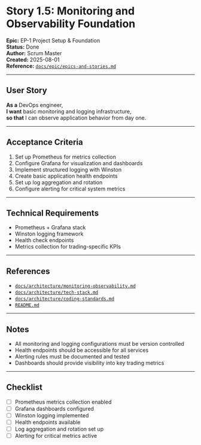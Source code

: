 # Story 1.5: Monitoring and Observability Foundation

**Epic:** EP-1 Project Setup & Foundation  
**Status:** Done  
**Author:** Scrum Master  
**Created:** 2025-08-01  
**Reference:** [`docs/epic/epics-and-stories.md`](../epic/epics-and-stories.md:122)

---

## User Story

**As a** DevOps engineer,  
**I want** basic monitoring and logging infrastructure,  
**so that** I can observe application behavior from day one.

---

## Acceptance Criteria

1. Set up Prometheus for metrics collection
2. Configure Grafana for visualization and dashboards
3. Implement structured logging with Winston
4. Create basic application health endpoints
5. Set up log aggregation and rotation
6. Configure alerting for critical system metrics

---

## Technical Requirements

- Prometheus + Grafana stack
- Winston logging framework
- Health check endpoints
- Metrics collection for trading-specific KPIs

---

## References

- [`docs/architecture/monitoring-observability.md`](../architecture/monitoring-observability.md)
- [`docs/architecture/tech-stack.md`](../architecture/tech-stack.md)
- [`docs/architecture/coding-standards.md`](../architecture/coding-standards.md)
- [`README.md`](../../README.md)

---

## Notes

- All monitoring and logging configurations must be version controlled
- Health endpoints should be accessible for all services
- Alerting rules must be documented and tested
- Dashboards should provide visibility into key trading metrics

---

## Checklist

- [ ] Prometheus metrics collection enabled
- [ ] Grafana dashboards configured
- [ ] Winston logging implemented
- [ ] Health endpoints available
- [ ] Log aggregation and rotation set up
- [ ] Alerting for critical metrics active